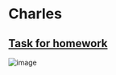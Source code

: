 # Charles
## [Task for homework](https://docs.google.com/document/d/1-pbcnQQwuYg7JvtuGJ8Wm1cdUiJRPdqJ-wzDGp0-M0U/edit?usp=share_link)

![image](https://github.com/user-attachments/assets/4bd5a1f6-f7bd-48aa-b599-18139966e660)
